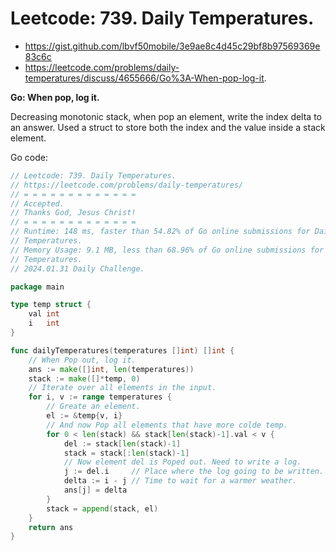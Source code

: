 # Leetcode: 739. Daily Temperatures.

- https://gist.github.com/lbvf50mobile/3e9ae8c4d45c29bf8b97569369e83c6c
- https://leetcode.com/problems/daily-temperatures/discuss/4655666/Go%3A-When-pop-log-it.

**Go: When pop, log it.**

Decreasing monotonic stack, when pop an element, write the index delta to an
answer. Used a struct to store both the index and the value inside a stack
element.

Go code:
```Go
// Leetcode: 739. Daily Temperatures.
// https://leetcode.com/problems/daily-temperatures/
// = = = = = = = = = = = = =
// Accepted.
// Thanks God, Jesus Christ!
// = = = = = = = = = = = = =
// Runtime: 148 ms, faster than 54.82% of Go online submissions for Daily
// Temperatures.
// Memory Usage: 9.1 MB, less than 68.96% of Go online submissions for Daily
// Temperatures.
// 2024.01.31 Daily Challenge.

package main

type temp struct {
	val int
	i   int
}

func dailyTemperatures(temperatures []int) []int {
	// When Pop out, log it.
	ans := make([]int, len(temperatures))
	stack := make([]*temp, 0)
	// Iterate over all elements in the input.
	for i, v := range temperatures {
		// Greate an element.
		el := &temp{v, i}
		// And now Pop all elements that have more colde temp.
		for 0 < len(stack) && stack[len(stack)-1].val < v {
			del := stack[len(stack)-1]
			stack = stack[:len(stack)-1]
			// Now element del is Poped out. Need to write a log.
			j := del.i     // Place where the log going to be written.
			delta := i - j // Time to wait for a warmer weather.
			ans[j] = delta
		}
		stack = append(stack, el)
	}
	return ans
}
```
